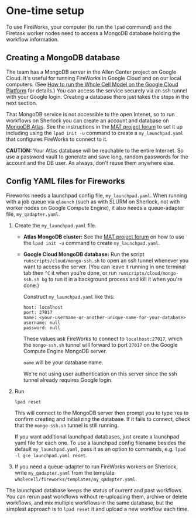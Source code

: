 # One-time setup

To use FireWorks, your computer (to run the `lpad` command) and
the Firetask worker nodes need to access a MongoDB
database holding the workflow information.


## Creating a MongoDB database

The team has a MongoDB server in the Allen Center project on Google Cloud.
It's useful for running FireWorks in Google Cloud and on our local computers.
(See [How to run the Whole Cell Model on the Google Cloud
Platform](../../docs/google-cloud.md) for details.)
You can access the service securely via an ssh tunnel with your Google login.
Creating a database there just takes the steps in the next section.

That MongoDB service is not accessible to the open Intenet,
so to run workflows on Sherlock you can create an account and database on
[MongoDB Atlas](https://www.mongodb.com/cloud/atlas).
See the instructions in the
[MAT project forum](https://matsci.org/t/heres-how-to-connect-to-atlas-mongodb/4816)
to set it up including using the `lpad init -u` command to create a
`my_launchpad.yaml` that configures FireWorks to connect to it.

**CAUTION:** Your Atlas database will be reachable to the entire Internet.
So use a password vault to generate and save long, random passwords for the
account and the DB user. As always, don't reuse them anywhere else.


## Config YAML files for Fireworks

Fireworks needs a launchpad config file, `my_launchpad.yaml`.
When running with a job queue via `qlaunch` (such as with SLURM on Sherlock, not
with worker nodes on Google Compute Engine),
it also needs a queue-adapter file, `my_qadapter.yaml`.

1. Create the `my_launchpad.yaml` file.

   * **Atlas MongoDB cluster:** See the
     [MAT project forum](https://matsci.org/t/heres-how-to-connect-to-atlas-mongodb/4816)
     on how to use the `lpad init -u` command to create `my_launchpad.yaml`.

   * **Google Cloud MongoDB database:** Run the script
     `runscripts/cloud/mongo-ssh.sh` to open an ssh tunnel whenever you want to
     access the server. (You can leave it running in one terminal tab then `^C`
     it when you're done, or run `runscripts/cloud/mongo-ssh.sh bg` to run it in a
     background process and kill it when you're done.)

     Construct `my_launchpad.yaml` like this:

     ```
     host: localhost
     port: 27017
     name: <your-username-or-another-unique-name-for-your-database>
     username: null
     password: null
     ```

     These values ask FireWorks to connect to `localhost:27017`, which the
     `mongo-ssh.sh` tunnel will forward to port `27017` on the Google Compute
     Engine MongoDB server.

     `name` will be your database name.

     We're not using user
     authentication on this server since the ssh tunnel already requires Google login.

1. Run

   ```
   lpad reset
   ```

   This will connect to the MongoDB server then prompt you to type `Y`es to
   confirm creating and initializing the database. If it fails to connect, check
   that the `mongo-ssh.sh` tunnel is still running.

   If you want additional launchpad databases, just create a launchpad yaml file
   for each one.
   To use a launchpad config filename besides the default
   `my_launchpad.yaml`, pass it as an option to commands, e.g.
   `lpad -l gce_launchpad.yaml reset`.

1. If you need a queue-adapter to run FireWorks workers on Sherlock, write
   `my_qadapter.yaml` from the template
   `wholecell/fireworks/templates/my_qadapter.yaml`.

The launchpad database keeps the status of current and past workflows.
You can rerun past workflows without re-uploading them, archive or delete
workflows, and mix multiple workflows in the same database, but the simplest
approach is to `lpad reset` it and upload a new workflow each time.
